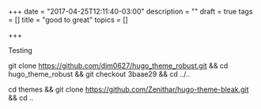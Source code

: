 +++
date = "2017-04-25T12:11:40-03:00"
description = ""
draft = true
tags = []
title = "good to great"
topics = []

+++

Testing

git clone https://github.com/dim0627/hugo_theme_robust.git && cd hugo_theme_robust && git checkout 3baae29 && cd ../..

cd themes && git clone https://github.com/Zenithar/hugo-theme-bleak.git && cd ..

